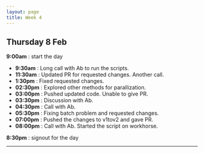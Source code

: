 ```yaml
---
layout: page
title: Week 4
---
```



## Thursday 8 Feb

**9:00am** : start the day

- **9:30am** : Long call with Ab to run the scripts.
- **11:30am** : Updated PR for requested changes. Another call.
- **1:30pm** : Fixed requested changes.
- **02:30pm** : Explored other methods for parallization.
- **03:00pm** : Pushed updated code. Unable to give PR.
- **03:30pm** : Discussion with Ab.
- **04:30pm** : Call with Ab.
- **05:30pm** : Fixing batch problem and requested changes.
- **07:00pm** : Pushed the changes to v1tov2 and gave PR.
- **08:00pm** : Call with Ab. Started the script on workhorse.

**8:30pm** : signout for the day

---